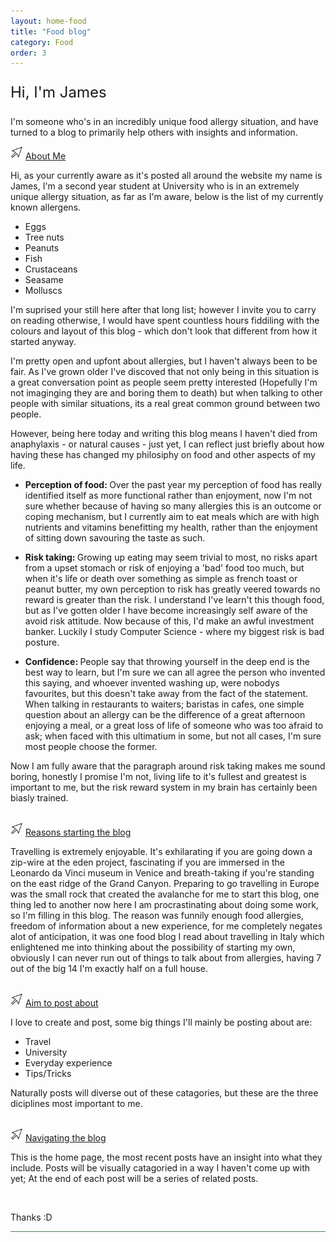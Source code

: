 ```yaml
---
layout: home-food
title: "Food blog"
category: Food 
order: 3
---
```

<script>
    // On page load
    document.addEventListener('DOMContentLoaded', function () {
        // Select all dropdown links
        const dropdownLinks = document.querySelectorAll('.dropdown-link');
        // For each link create function identifying the target div nad change the display property
        dropdownLinks.forEach(function (link) {
            link.addEventListener('click', function (e) {
                e.preventDefault();
                const targetId = link.getAttribute('data-target');
                const targetDropdown = document.getElementById(targetId);

                if (targetDropdown.style.display === 'none' || targetDropdown.style.display === '') {
                    // Display the dropdown content
                    targetDropdown.style.display = 'block';
                } else {
                    // Hide the dropdown content
                    targetDropdown.style.display = 'none';
                }
            });
        });
    });
</script>


<div id="introdction ">
    <!--Heading-->
    <p id="title" class="no-padding-paragraph center-content" style="font-size:24px;">Hi, I'm James</p>
    <!--Introduction to the blog-->
    <div id="blog-blurb">
        <p>I'm someone who's in an incredibly unique food allergy situation, and have turned to a blog to primarily help others with insights and information.</p>
    </div>
    <!--More information about the blog-->
    <div id="about-blog">
            <!--About me-->
            <img src="/windows cursor.png" alt="cursor" style="width: 20px; height; 20px;">
            <a href="#" class="dropdown-link no-padding-paragraph" data-target="dropdown-1">About Me</a>
            <div class="dropdown-content" id="dropdown-1">
                <p>Hi, as your currently aware as it's posted all around the website my name is James, I'm a second year student at University who is in an extremely unique allergy situation, as far as I'm aware, below is the list of my currently known allergens.</p>
                <ul>
                    <li>Eggs</li>
                    <li>Tree nuts</li>
                    <li>Peanuts</li>
                    <li>Fish</li>
                    <li>Crustaceans</li>
                    <li>Seasame</li>
                    <li>Molluscs</li>
                </ul>
                <p>I'm suprised your still here after that long list; however I invite you to carry on reading otherwise, I would have spent countless hours fiddiling with the colours and layout of this blog - which don't look that different from how it started anyway.</p>
                <p>I'm pretty open and upfont about allergies, but I haven't always been to be fair. As I've grown older I've discoved that not only being in this situation is a great conversation point as people seem pretty interested (Hopefully I'm not imaginging they are and boring them to death) but when talking to other people with similar situations, its a real great common ground between two people.</p>
                <p>However, being here today and writing this blog means I haven't died from anaphylaxis - or natural causes - just yet, I can reflect just briefly about how having these has changed my philosiphy on food and other aspects of my life.</p>
                <ul>
                    <li><b>Perception of food: </b>Over the past year my perception of food has really identified itself as more functional rather than enjoyment, now I'm not sure whether because of having so many allergies this is an outcome or coping mechanism, but I currently aim to eat meals which are with high nutrients and vitamins benefitting my health, rather than the enjoyment of sitting down savouring the taste as such.</li>
                </ul>
                <ul>
                    <li><b>Risk taking: </b>Growing up eating may seem trivial to most, no risks apart from a upset stomach or risk of enjoying a 'bad' food too much, but when it's life or death over something as simple as french toast or peanut butter, my own perception to risk has greatly veered towards no reward is greater than the risk. I understand I've learn't this though food, but as I've gotten older I have become increasingly self aware of the avoid risk attitude. Now because of this, I'd make an awful investment banker. Luckily I study Computer Science - where my biggest risk is bad posture.</li>
                </ul>
                <ul>
                    <li><b>Confidence: </b>People say that throwing yourself in the deep end is the best way to learn, but I'm sure we can all agree the person who invented this saying, and whoever invented washing up, were nobodys favourites, but this doesn't take away from the fact of the statement. When talking in restaurants to waiters; baristas in cafes, one simple question about an allergy can be the difference of a great afternoon enjoying a meal, or a great loss of life of someone who was too afraid to ask; when faced with this ultimatium in some, but not all cases, I'm sure most people choose the former.</li>
                </ul>
            <p>Now I am fully aware that the paragraph around risk taking makes me sound boring, honestly I promise I'm not, living life to it's fullest and greatest is important to me, but the risk reward system in my brain has certainly been biasly trained.</p>
            </div>
            <br>
            <!--Reasons to start the blog-->
            <img src="/windows cursor.png" alt="cursor" style="width: 20px; height; 20px;">
            <a href="#" class="dropdown-link no-padding-paragraph" data-target="dropdown-2">Reasons starting the blog</a>
            <div class="dropdown-content" id="dropdown-2">
                <p>Travelling is extremely enjoyable. It's exhilarating if you are going down a zip-wire at the eden project, fascinating if you are immersed in the Leonardo da Vinci museum in Venice and breath-taking if you're standing on the east ridge of the Grand Canyon. Preparing to go travelling in Europe was the small rock that created the avalanche for me to start this blog, one thing led to another now here I am procrastinating about doing some work, so I'm filling in this blog. The reason was funnily enough food allergies, freedom of information about a new experience, for me completely negates alot of anticipation, it was one food blog I read about travelling in Italy which enlightened me into thinking about the possibility of starting my own, obviously I can never run out of things to talk about from allergies, having 7 out of the big 14 I'm exactly half on a full house.</p>
            </div> 
            <br>           
            <!--What I aim to post about-->
            <img src="/windows cursor.png" alt="cursor" style="width: 20px; height; 20px;">
            <a href="#" class="dropdown-link no-padding-paragraph" data-target="dropdown-3">Aim to post about</a>
            <div class="dropdown-content" id="dropdown-3">
                <p>I love to create and post, some big things I'll mainly be posting about are: 
                <ul>
                    <li>Travel</li>
                    <li>University</li>
                    <li>Everyday experience</li>
                    <li>Tips/Tricks</li>
                </ul>
                <p>Naturally posts will diverse out of these catagories, but these are the three diciplines most important to me.</p>
                </p>
            </div>
            <br>
            <!--Navigating the blog-->
            <img src="/windows cursor.png" alt="cursor" style="width: 20px; height; 20px;">            
            <a href="#" class="dropdown-link no-padding-paragraph" data-target="dropdown-4">Navigating the blog</a>
            <div class="dropdown-content" id="dropdown-4">
                <p>This is the home page, the most recent posts have an insight into what they include. Posts will be visually catagoried in a way I haven't come up with yet; At the end of each post will be a series of related posts.</p>
            </div>
            <br>            
    </div>
    <p class="no-padding-paragraph center-content">Thanks :D</p>

</div>

<hr style="background-color: #4a8259; height: 1px; border: none;">  